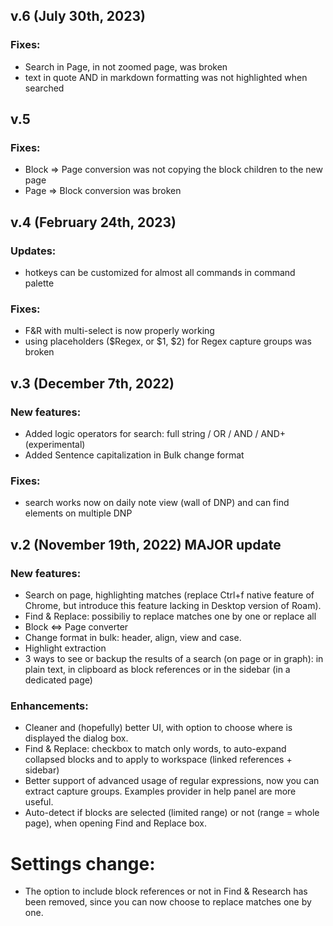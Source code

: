 ## v.6 (July 30th, 2023)
### Fixes:
- Search in Page, in not zoomed page, was broken
- text in quote AND in markdown formatting was not highlighted when searched

## v.5
### Fixes:
- Block => Page conversion was not copying the block children to the new page
- Page => Block conversion was broken

## v.4 (February 24th, 2023)
### Updates:
- hotkeys can be customized for almost all commands in command palette

### Fixes:
- F&R with multi-select is now properly working
- using placeholders ($Regex, or $1, $2) for Regex capture groups was broken

## v.3 (December 7th, 2022)
### New features:
- Added logic operators for search: full string / OR / AND / AND+ (experimental)
- Added Sentence capitalization in Bulk change format

### Fixes:
- search works now on daily note view (wall of DNP) and can find elements on multiple DNP

## v.2 (November 19th, 2022) MAJOR update
### New features:
- Search on page, highlighting matches (replace Ctrl+f native feature of Chrome, but introduce this feature lacking in Desktop version of Roam).
- Find & Replace: possibiliy to replace matches one by one or replace all
- Block <=> Page converter
- Change format in bulk: header, align, view and case.
- Highlight extraction
- 3 ways to see or backup the results of a search (on page or in graph): in plain text, in clipboard as block references or in the sidebar (in a dedicated page)

### Enhancements:
- Cleaner and (hopefully) better UI, with option to choose where is displayed the dialog box.
- Find & Replace: checkbox to match only words, to auto-expand collapsed blocks and to apply to workspace (linked references + sidebar)
- Better support of advanced usage of regular expressions, now you can extract capture groups. Examples provider in help panel are more useful.
- Auto-detect if blocks are selected (limited range) or not (range = whole page), when opening Find and Replace box.

# Settings change:
- The option to include block references or not in Find & Research has been removed, since you can now choose to replace matches one by one.
